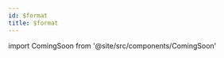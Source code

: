 ```yaml
---
id: $format
title: $format 
---
```


import ComingSoon from '@site/src/components/ComingSoon'

<ComingSoon/>